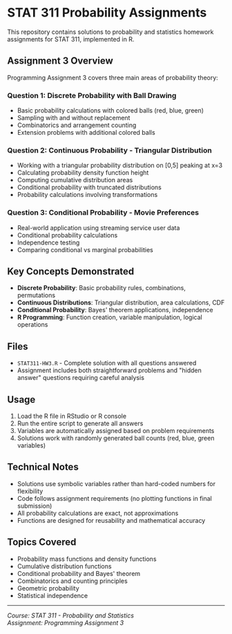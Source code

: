 # STAT 311 Probability Assignments

This repository contains solutions to probability and statistics homework assignments for STAT 311, implemented in R.

## Assignment 3 Overview

Programming Assignment 3 covers three main areas of probability theory:

### Question 1: Discrete Probability with Ball Drawing
- Basic probability calculations with colored balls (red, blue, green)
- Sampling with and without replacement
- Combinatorics and arrangement counting
- Extension problems with additional colored balls

### Question 2: Continuous Probability - Triangular Distribution
- Working with a triangular probability distribution on [0,5] peaking at x=3
- Calculating probability density function height
- Computing cumulative distribution areas
- Conditional probability with truncated distributions
- Probability calculations involving transformations

### Question 3: Conditional Probability - Movie Preferences
- Real-world application using streaming service user data
- Conditional probability calculations
- Independence testing
- Comparing conditional vs marginal probabilities

## Key Concepts Demonstrated

- **Discrete Probability**: Basic probability rules, combinations, permutations
- **Continuous Distributions**: Triangular distribution, area calculations, CDF
- **Conditional Probability**: Bayes' theorem applications, independence
- **R Programming**: Function creation, variable manipulation, logical operations

## Files

- `STAT311-HW3.R` - Complete solution with all questions answered
- Assignment includes both straightforward problems and "hidden answer" questions requiring careful analysis

## Usage

1. Load the R file in RStudio or R console
2. Run the entire script to generate all answers
3. Variables are automatically assigned based on problem requirements
4. Solutions work with randomly generated ball counts (red, blue, green variables)

## Technical Notes

- Solutions use symbolic variables rather than hard-coded numbers for flexibility
- Code follows assignment requirements (no plotting functions in final submission)
- All probability calculations are exact, not approximations
- Functions are designed for reusability and mathematical accuracy

## Topics Covered

- Probability mass functions and density functions
- Cumulative distribution functions
- Conditional probability and Bayes' theorem
- Combinatorics and counting principles
- Geometric probability
- Statistical independence

---

*Course: STAT 311 - Probability and Statistics*  
*Assignment: Programming Assignment 3*
